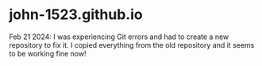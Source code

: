 # john-1523.github.io

Feb 21 2024: I was experiencing Git errors and had to create a new repository to fix it. I copied everything from the old repository and it seems to be working fine now!
